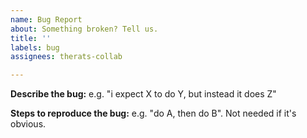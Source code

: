 ```yaml
---
name: Bug Report
about: Something broken? Tell us.
title: ''
labels: bug
assignees: therats-collab

---
```


**Describe the bug:**
e.g. "i expect X to do Y, but instead it does Z"

**Steps to reproduce the bug:**
e.g. "do A, then do B". Not needed if it's obvious.
